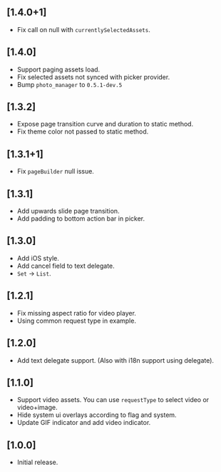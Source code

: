 ## [1.4.0+1]

* Fix call on null with `currentlySelectedAssets`.

## [1.4.0]

* Support paging assets load.
* Fix selected assets not synced with picker provider.
* Bump `photo_manager` to `0.5.1-dev.5`

## [1.3.2]

* Expose page transition curve and duration to static method.
* Fix theme color not passed to static method.

## [1.3.1+1]

* Fix `pageBuilder` null issue.

## [1.3.1]

* Add upwards slide page transition.
* Add padding to bottom action bar in picker.

## [1.3.0]

* Add iOS style.
* Add cancel field to text delegate.
* `Set` -> `List`.

## [1.2.1]

* Fix missing aspect ratio for video player.
* Using common request type in example.

## [1.2.0]

* Add text delegate support. (Also with i18n support using delegate).

## [1.1.0]

* Support video assets. You can use `requestType` to select video or video+image.
* Hide system ui overlays according to flag and system.
* Update GIF indicator and add video indicator.

## [1.0.0]

* Initial release.
